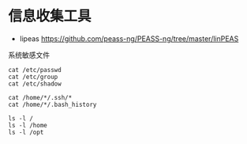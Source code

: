 # 信息收集工具
- lipeas https://github.com/peass-ng/PEASS-ng/tree/master/linPEAS

系统敏感文件
```
cat /etc/passwd
cat /etc/group
cat /etc/shadow

cat /home/*/.ssh/*
cat /home/*/.bash_history

ls -l /
ls -l /home
ls -l /opt
```